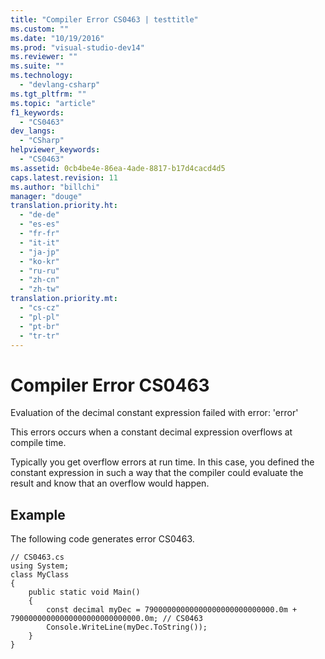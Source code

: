 ```yaml
---
title: "Compiler Error CS0463 | testtitle"
ms.custom: ""
ms.date: "10/19/2016"
ms.prod: "visual-studio-dev14"
ms.reviewer: ""
ms.suite: ""
ms.technology: 
  - "devlang-csharp"
ms.tgt_pltfrm: ""
ms.topic: "article"
f1_keywords: 
  - "CS0463"
dev_langs: 
  - "CSharp"
helpviewer_keywords: 
  - "CS0463"
ms.assetid: 0cb4be4e-86ea-4ade-8817-b17d4cacd4d5
caps.latest.revision: 11
ms.author: "billchi"
manager: "douge"
translation.priority.ht: 
  - "de-de"
  - "es-es"
  - "fr-fr"
  - "it-it"
  - "ja-jp"
  - "ko-kr"
  - "ru-ru"
  - "zh-cn"
  - "zh-tw"
translation.priority.mt: 
  - "cs-cz"
  - "pl-pl"
  - "pt-br"
  - "tr-tr"
---
```

# Compiler Error CS0463
Evaluation of the decimal constant expression failed with error: 'error'  
  
 This errors occurs when a constant decimal expression overflows at compile time.  
  
 Typically you get overflow errors at run time. In this case, you defined the constant expression in such a way that the compiler could evaluate the result and know that an overflow would happen.  
  
## Example  
 The following code generates error CS0463.  
  
```  
// CS0463.cs   
using System;   
class MyClass   
{  
    public static void Main()      
    {  
        const decimal myDec = 79000000000000000000000000000.0m + 79000000000000000000000000000.0m; // CS0463  
        Console.WriteLine(myDec.ToString());  
    }  
}  
```